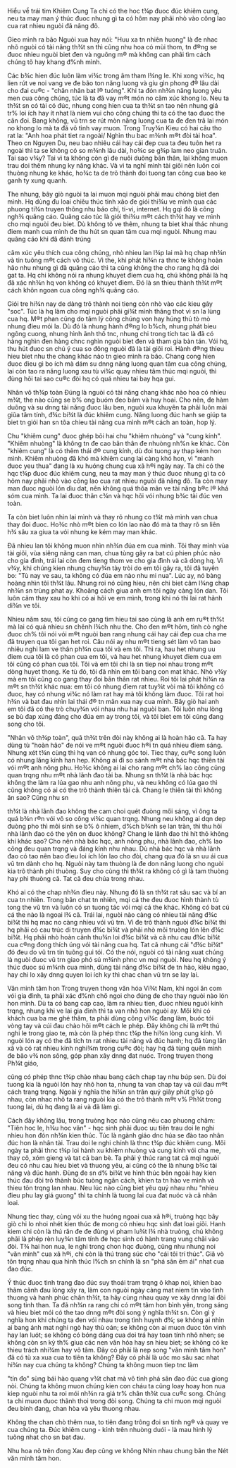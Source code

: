 Hiểu về trái tim
Khiêm Cung
Ta chi có the hoc t¾p đuoc đúc khiêm cung, neu ta may man ý thúc đuoc nhung gì ta có hôm nay phãi nhò vào công lao cua rat nhieu nguòi đã nâng đõ.


Gieo mình ra bão
Nguòi xua hay nói: "Huu xa tn nhiên huong" là đe nhac nhõ nguòi có tài năng th¾t sn thì cũng nhu hoa có mùi thom, tn đ®ng se đuoc nhieu nguòi biet đen và nguõng m® mà không can phãi tìm cách chúng tõ hay khang đ%nh mình.

Các b¾c hien đúc luôn làm vi¾c trong âm tham l¾ng le. Khi xong vi¾c, hq lien rút ve noi vang ve đe bão ton năng luong và giu gìn phong đ® lâu dài cho đai cu®c - "chân nhân bat l® tuóng". Khi ta đón nh¾n năng luong yêu men cua công chúng, túc là ta đã vay m®t món no cãm xúc khong lo. Neu ta th¾t sn có tài có đúc, nhung cong hien cua ta th¾t sn tao nên nhung giá tr% loi ích hay ít nhat là niem vui cho công chúng thì ta có the tao đuoc the cân đoi. Bang không, vũ trn se rút mòn năng luong cua ta đe đen trã lai món no khong lo mà ta đã  vô tình vay muon. Trong Truy¾n Kieu có hai câu tho rat la: "Anh hoa phát tiet ra ngoài/ Nghìn thu bac m¾nh m®t đòi tài hoa". Theo cn Nguyen Du, neu bao nhiêu cái hay cái đep cua ta đeu tuôn het ra ngoài thì ta se không có so m¾nh lâu dài, ho¾c se g¾p lam neo gian truân.
Tai sao v¾y? Tai vì ta không còn gì đe nuôi duõng bãn thân, lai không muon trau doi thêm nhung ky năng khác. Và vì ta nghĩ mình tài giõi nên luôn coi thuòng nhung ke khác, ho¾c ta de trõ thành đoi tuong tan công cua bao ke ganh ty xung quanh.

The nhung, bây giò nguòi ta lai muon mqi nguòi phãi mau chóng biet đen mình. Hq dùng đu loai chiêu thúc tinh xão đe giói thi¾u ve mình qua các phuong ti¾n truyen thông nhu báo chí, ti-vi, internet.
Hq gqi đó là công ngh¾ quãng cáo. Quãng cáo túc là giói thi¾u m®t cách th¾t hay ve mình cho mqi nguòi đeu biet. Dù không tô ve thêm, nhung ta biet khai thác nhung điem manh cua mình đe thu hút sn quan tâm cua mqi nguòi. Nhung mau quãng cáo khi đã đánh trúng

cãm xúc yêu thích cua công chúng, nhò nhieu lan l¾p lai mà hq chap nh¾n và tin tuõng m®t cách vô thúc. Vì the, khi phát hi¾n ra thnc te không hoàn hão nhu nhung gì đã quãng cáo thì ta cũng không the cho rang hq đã doi gat ta. Hq chi không nói ra nhung khuyet điem cua hq, chú không phãi là hq đã xác nh¾n hq von không có khuyet điem. Đó là sn thieu thành th¾t m®t cách khôn ngoan cua công ngh¾ quãng cáo.

Giói tre hi¾n nay de dàng trõ thành noi tieng còn nhò vào các  kieu gây "soc". Túc là hq làm cho mqi nguòi phãi gi¾t mình thãng thot vì sn la lùng cua hq. M®t phan cũng do tâm lý công chúng von hay húng thú tò mò nhung đieu mói la. Dù đó là nhung hành đ®ng lo b%ch, nhung phát bieu ngông cuong, nhung hình ãnh thô tnc, nhung chi trong tích tac là đã có hàng nghìn đen hàng chnc nghìn nguòi biet đen và tham gia bàn tán. Vói hq, thu hút đuoc sn chú ý cua so đông nguòi đã là tài giõi roi. Hành đ®ng thieu hieu biet nhu the chang khác nào tn gieo mình ra bão. Chang cong hien đuoc đieu gì bo ích mà dám su dnng năng luong quan tâm cua công chúng, lai còn tao ra năng luong xau tù vi¾c quay nhieu tâm thúc mqi nguòi, thì đùng hõi tai  sao cu®c đòi hq có quá nhieu tai bay hqa gui.


Nhân vô th¾p toàn
Đúng là nguòi có tài năng chang khác nào hoa có nhieu m¾t, the nào cũng se b% ong buóm đeo bám và huy hoai. Cho nên, đe hàm duõng và su dnng tài năng đuoc lâu ben, nguòi xua khuyên ta phãi luôn mài giũa tâm tính, đ¾c bi¾t là đúc khiêm cung. Năng luong đúc hanh se giúp ta biet tn giói han sn tõa chieu tài năng cua mình m®t cách an toàn, hop lý.

Chu "khiêm cung" đuoc ghép bõi hai chu "khiêm nhuòng" và "cung kính". "Khiêm nhuòng" là không tn đe cao bãn thân đe nhuòng nh%n ke khác. Còn "khiêm cung" là có thêm thái đ® cung kính, dù đoi tuong ay thap kém hon mình. Khiêm nhuòng đã khó mà khiêm cung lai càng khó hon, vì "manh đuoc yeu thua" đang là xu huóng chung cua xã h®i ngày nay. Ta chi có the hqc t¾p đuoc đúc khiêm cung, neu ta may man ý thúc đuoc nhung gì ta có hôm nay phãi nhò vào công lao cua rat nhieu nguòi đã nâng đõ. Ta còn may man đuoc nguòi lón dìu dat, nên không quá thõa mãn ve tài năng b®c l® khá sóm cua mình. Ta lai đuoc thân c¾n và hqc hõi vói nhung b¾c tài đúc ven toàn.

Ta còn biet luôn nhìn lai mình và thay rõ nhung co t¾t mà mình van chua thay đoi đuoc. Ho¾c nhò m®t bien co lón lao nào đó mà ta thay rõ sn liên h¾ sâu xa giua ta vói nhung ke kém may man khác.

Đã nhieu lan tôi không muon nhìn nh¾n đúa em cua mình. Tôi thay mình vùa tài giõi, vùa siêng năng can man, chua tùng gây ra bat cú phien phúc nào cho gia đình, trái lai còn đem tieng thom ve cho gia đình và cã dòng hq. Vì v¾y, khi chúng kien nhung chuy¾n tày tròi do em tôi gây ra, tôi đã tuyên bo: "Tù nay ve sau, ta không có đúa em nào nhu mi nua". Lúc ay, nó bàng hoàng nhìn tôi th¾t lâu. Nhung roi nó cũng hieu, nên chi biet câm l¾ng chap nh¾n sn trùng phat ay.
Khoãng cách giua anh em tôi ngày càng lón dan. Tôi luôn cãm thay xau ho khi có ai hõi ve em mình, trong khi nó thì lai rat hãnh di¾n ve tôi.

Nhieu năm sau, tôi cũng co gang tìm hieu tai sao cùng là anh em ru®t th%t mà lai có quá nhieu sn chênh l¾ch nhu the. Cho đen m®t hôm, tình cò nghe đuoc ch% tôi nói vói m®t nguòi ban rang nhung cái hay cái đep cua cha me đã truyen qua tôi gan het roi. Câu nói ay nhu m®t tieng sét làm võ tan bao nhiêu nghi lam ve thân ph¾n cua tôi và em tôi. Thì ra, hau het nhung uu điem cua tôi là có phan cua em tôi, và hau het nhung khuyet điem cua em tôi cũng có phan cua tôi. Tôi và em tôi chi là sn tiep noi nhau trong m®t dòng huyet thong. Ke tù đó, tôi đã nhìn em tôi bang con mat khác. Nhò v¾y mà em tôi cũng co gang thay đoi bãn thân rat nhieu. Roi tôi lai phát hi¾n ra m®t sn th¾t khác nua: em tôi có nhung điem rat tuy¾t vòi mà tôi không có đuoc, hay có nhung vi¾c nó làm rat hay mà tôi không làm đuoc. Tôi rat hoi h¾n và bat đau nhìn lai thái đ® tn mãn xua nay cua mình. Bây giò hai anh em tôi đã có the trò chuy¾n vói nhau nhu hai nguòi ban. Tôi luôn nhu lòng se bù đap xúng đáng cho đúa em ay trong tôi, và tôi biet em tôi cũng đang song cho tôi.

"Nhân vô th¾p toàn", quã th¾t trên đòi này không ai là hoàn hão cã. Ta hay dùng tù "hoàn hão" đe nói ve m®t nguòi đuoc h®i tn quá nhieu điem sáng. Nhung xét t¾n cùng thì hq van có nhung góc toi.
Tiec thay, cu®c song luôn có nhung lăng kính han hep. Không ai đi so sánh m®t nhà bác hqc thiên tài vói m®t anh nông phu. Ho¾c không ai lai cho rang m®t ch% lao công cũng quan trqng nhu m®t nhà lãnh đao tài ba. Nhung sn th¾t là nhà bác hqc không the làm ra lúa gao nhu anh nông phu, và neu không có lúa gao thì cũng không có ai có the trõ thành thiên tài cã. Chang le thiên tài thì không ăn sao? Cũng nhu sn

th¾t là nhà lãnh đao không the cam choi quét đuòng mői sáng, vì ông ta quá b¾n r®n vói vô so công vi¾c quan trqng. Nhung neu không ai dqn dep đuòng pho thì môi sinh se b% ô nhiem, d%ch b¾nh se lan tràn, thì thu hõi nhà lãnh đao có the yên on đuoc không? Chang le lãnh đao thì hít thõ không khí khác sao? Cho nên nhà bác hqc, anh nông phu, nhà lãnh đao, ch% lao công đeu quan trqng và đáng kính nhu nhau. Dù nhà bác hqc và nhà lãnh đao có tao nên bao đieu loi ích lón lao cho đòi, chang qua đó là sn uu ái cua vũ trn dành cho hq. Nguòi này tam thuòng là đe don năng luong cho nguòi kia trõ thành phi thuòng. Suy cho cùng thì th¾t ra không có gì là tam thuòng hay phi thuòng cã. Tat cã đeu chúa trong nhau.

Khó ai có the chap nh¾n đieu này. Nhung đó là sn th¾t rat sâu sac và bí an cua tn nhiên. Trong bãn chat tn nhiên, mqi cá the đeu đuoc hình thành tù tong the vũ trn và luôn có sn tuong tác vói mqi cá the khác. Không có bat cú cá the nào là ngoai l¾ cã. Trái lai, nguòi nào càng có nhieu tài năng đ¾c bi¾t thì hq mac no càng nhieu vói vũ trn.
Vì đe trõ thành nguòi đ¾c bi¾t thì hq phãi có cau trúc di truyen đ¾c bi¾t và phãi nhò môi truòng lón lên đ¾c bi¾t. Hq phãi nhò hoàn cãnh thu¾n loi đ¾c bi¾t và cã nhu cau đ¾c bi¾t cua c®ng đong thích úng vói tài năng cua hq. Tat cã nhung cái "đ¾c bi¾t" đó đeu do vũ trn tin tuõng gui tói. Có the nói, nguòi có tài năng xuat chúng là nguòi đuoc vũ trn giao phó sú m¾nh phnc vn mqi nguòi. Neu hq không ý thúc đuoc sú m¾nh cua mình, dùng tài năng đ¾c bi¾t đe tn hào, kiêu ngao, hay chi lo xây dnng quyen loi ích ky thì chac chan vũ trn se lay lai.


Văn minh tâm hon
Trong truyen thong văn hóa Vi¾t Nam, khi ngoi ăn com vói gia đình, ta phãi xác đ%nh chő ngoi cho đúng đe cho thay nguòi nào lón hon mình. Dù ta có bang cap cao, làm ra nhieu tien, đuoc nhieu nguòi kính trqng, nhung khi ve lai gia đình thì ta van nhõ hon nguòi ay. Mői khi có khách cua ba me ghé thăm, ta phãi dùng công vi¾c đang làm, buóc tói vòng tay và cúi đau chào hõi m®t cách le phép.
Đây không chi là m®t thú nghi le trong giao te, mà còn là phép thnc t¾p the hi¾n lòng cung kính. Vì nguòi lón ay có the đã tích tn rat nhieu tài năng và đúc hanh; hq đã tùng lăn xã và có rat nhieu kinh nghi¾m trong cu®c đòi; hay hq đã tùng quên mình đe bão v¾ non sông, góp phan xây dnng đat nuóc. Trong truyen thong Ph¾t giáo,

cũng có phép thnc t¾p chào nhau bang cách chap tay nhu búp sen. Dù đoi tuong kia là nguòi lón hay nhõ hon ta, nhung ta van chap tay và cúi đau m®t cách trang trqng. Ngoài ý nghĩa the hi¾n sn trân quý giây phút g¾p gõ nhau, còn nhac nhõ ta rang nguòi kia có the trõ thành m®t v% Ph¾t trong tuong lai, dù hq đang là ai và đã làm gì.

Cách đây không lâu, trong truòng hqc nào cũng nêu cao phuong châm: "Tiên hoc le, h¾u hoc văn" - hqc sinh phãi đuoc uu tiên trau  doi le nghi nhieu hon đón nh¾n kien thúc. Túc là ngành giáo dnc húa se đào tao nhân đúc hon là nhân tài. Trau doi le nghi chính là thnc  t¾p đúc khiêm cung. Mői ngày ta phãi thnc t¾p loi hành xu khiêm nhuòng và cung kính vói cha me, thay cô, xóm gieng và tat cã ban bè. Ta phãi ý thúc rang tat cã mqi nguòi đeu có nhu cau hieu biet và thuong yêu, ai cũng có the là nhung b¾c tài năng và đúc hanh. Đùng đe sn d% bi¾t ve hình thúc bên ngoài hay kien thúc đau đòi trõ thành búc tuòng ngăn cách, khien ta tn hào ve mình và thieu tôn trqng lan nhau. Neu lúc nào cũng biet yêu quý nhau nhu "nhieu đieu phu lay giá guong" thì ta chính là tuong lai cua đat nuóc và cã nhân loai.

Nhung tiec thay, cùng vói xu the huóng ngoai cua xã h®i, truòng hqc bây giò chi lo nhoi nhét kien thúc đe mong có nhieu hqc sinh đat loai giõi. Hanh kiem chi còn là thú răn đe đe đùng vi pham lu¾t l¾ nhà truòng, chú không phãi là phép rèn luy¾n tâm tính đe hqc sinh có hành trang vung chãi vào đòi. T¾ hai hon nua, le nghi trong chon hqc đuòng, cũng nhu nhung noi "văn minh" cua xã h®i, chi còn là thú trang súc cho "cái tôi trí thúc". Giã vò tôn trqng nhau qua hình thúc l%ch sn chính là sn "phá sãn êm ái" nhat cua đao đúc.

Ý thúc đuoc tình trang đao đúc suy thoái tram trqng õ khap noi, khien bao thãm cãnh đau lòng xãy ra, làm con nguòi ngày càng mat niem tin vào tình thuong và hanh phúc chân th¾t, ta hãy cùng nhau quay ve xây dnng lai đòi song tinh than. Ta đã nh¾n ra rang chi có m®t tâm hon bình yên, trong sáng và hieu biet mói có the tao dnng m®t đòi song ý nghĩa th¾t sn. Còn gì ý nghĩa hon khi chúng ta đen vói nhau trong tình huynh đ¾; se không ai nhìn ai bang ánh mat nghi ngò hay thù oán; se không còn ai muon đuoc tôn vinh hay lan luót; se không có bóng dáng cua doi trá hay toan tính nhõ nhen; se không còn sn kỳ th% giua các nen văn hóa hay sn hieu biet; se không có ke thieu trách nhi¾m hay vô tâm. Đây có phãi là nep song "văn minh tâm hon" đã có tù xa xua cua to tiên ta không? Đây có phãi là uóc mo sâu sac nhat hi¾n nay cua chúng ta không? Chúng ta không muon tiep tnc làm

"tín đo" sùng bái hào quang v¾t chat mà vô tình phá sãn đao đúc cua giong nòi. Chúng ta không muon chúng kien con cháu ta cũng loay hoay hon nua kiep nguòi nhu ta roi mói nh¾n ra giá tr% chân th¾t cua cu®c song. Chúng ta chi muon đuoc thãnh thoi trong đòi song. Chúng ta chi muon mqi nguòi đeu bình đang, chan hòa và yêu thuong nhau.

Không the chan chò thêm nua, to tiên đang trông đoi sn tinh ng® và quay ve cua chúng ta. Đúc khiêm cung - kính trên nhuòng duói - là mau hình lý tuõng nhat cho sn bat đau.

Nhu hoa nõ trên đong Xau đep cũng ve không Nhìn nhau chung bãn the Nét văn minh tâm hon.
